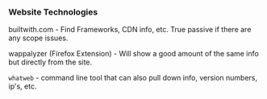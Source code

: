 ### Website Technologies

builtwith.com - Find Frameworks, CDN info, etc.  True passive if there are any scope issues.

wappalyzer (Firefox Extension) - Will show a good amount of the same info but directly from the site.

`whatweb` - command line tool that can also pull down info, version numbers, ip's, etc.

